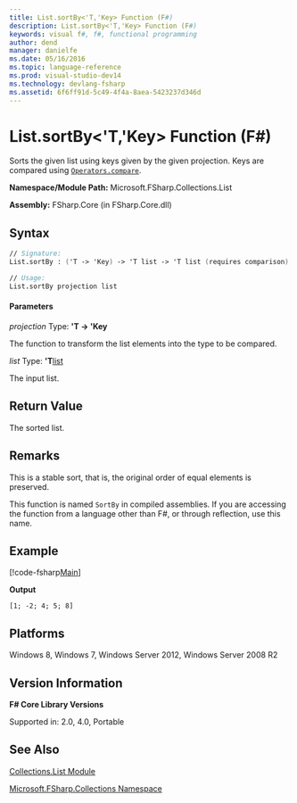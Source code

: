 ```yaml
---
title: List.sortBy<'T,'Key> Function (F#)
description: List.sortBy<'T,'Key> Function (F#)
keywords: visual f#, f#, functional programming
author: dend
manager: danielfe
ms.date: 05/16/2016
ms.topic: language-reference
ms.prod: visual-studio-dev14
ms.technology: devlang-fsharp
ms.assetid: 6f6ff91d-5c49-4f4a-8aea-5423237d346d 
---
```


# List.sortBy<'T,'Key> Function (F#)

Sorts the given list using keys given by the given projection. Keys are compared using [`Operators.compare`](https://msdn.microsoft.com/library/295e1320-0955-4c3d-ac31-288fa80a658c).

**Namespace/Module Path:** Microsoft.FSharp.Collections.List

**Assembly:** FSharp.Core (in FSharp.Core.dll)


## Syntax

```fsharp
// Signature:
List.sortBy : ('T -> 'Key) -> 'T list -> 'T list (requires comparison)

// Usage:
List.sortBy projection list
```

#### Parameters
*projection*
Type: **'T -&gt; 'Key**


The function to transform the list elements into the type to be compared.


*list*
Type: **'T**[list](https://msdn.microsoft.com/library/c627b668-477b-4409-91ed-06d7f1b3e4a7)


The input list.

## Return Value

The sorted list.

## Remarks

This is a stable sort, that is, the original order of equal elements is preserved.

This function is named `SortBy` in compiled assemblies. If you are accessing the function from a language other than F#, or through reflection, use this name.

## Example

[!code-fsharp[Main](~/samples/snippets/fsharp/lists/snippet6.fs)]

**Output**

```
[1; -2; 4; 5; 8]
```

## Platforms
Windows 8, Windows 7, Windows Server 2012, Windows Server 2008 R2


## Version Information
**F# Core Library Versions**

Supported in: 2.0, 4.0, Portable

## See Also
[Collections.List Module](Collections.List-Module-%5BFSharp%5D.md)

[Microsoft.FSharp.Collections Namespace](Microsoft.FSharp.Collections-Namespace.md)
